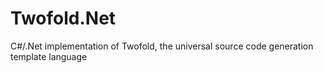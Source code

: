 # Twofold.Net
C#/.Net implementation of Twofold, the universal source code generation template language
